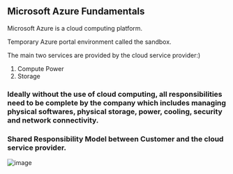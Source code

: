 
## Microsoft Azure Fundamentals
Microsoft Azure is a cloud computing platform. 

Temporary Azure portal environment called the sandbox.

The main two services are provided by the cloud service provider:)
1. Compute Power
2. Storage

### Ideally without the use of cloud computing, all responsibilities need to be complete by the company which includes managing physical softwares, physical storage, power, cooling, security and network connectivity.
### Shared Responsibility Model between Customer and the cloud service provider.
![image](https://user-images.githubusercontent.com/74251229/193389481-9d00fe1b-b855-4eb2-b3e4-3eb6812f8122.png)
